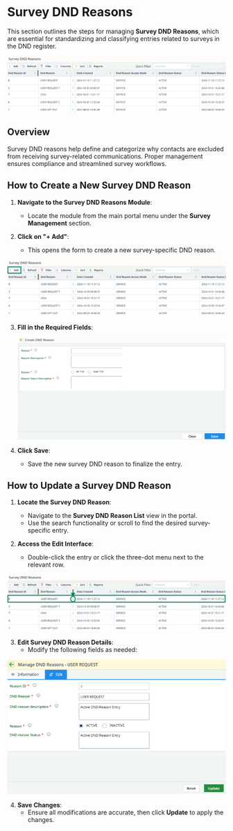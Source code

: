 # Survey DND Reasons

This section outlines the steps for managing **Survey DND Reasons**, which are essential for standardizing and classifying entries related to surveys in the DND register.

![dnd-reason-list-s.png](..%2F..%2Fstatic%2Fimg%2Fdnd-reason-list-s.png)

## Overview

Survey DND reasons help define and categorize why contacts are excluded from receiving survey-related communications. Proper management ensures compliance and streamlined survey workflows.

## How to Create a New Survey DND Reason

1. **Navigate to the Survey DND Reasons Module**:
   - Locate the module from the main portal menu under the **Survey Management** section.

2. **Click on "+ Add"**:
   - This opens the form to create a new survey-specific DND reason.

![dnd-reason-add-a-s.png](..%2F..%2Fstatic%2Fimg%2Fdnd-reason-add-a-s.png)

3. **Fill in the Required Fields**:

   ![dnd-reason-add-s.png](..%2F..%2Fstatic%2Fimg%2Fdnd-reason-add-s.png)

4. **Click Save**:
   - Save the new survey DND reason to finalize the entry.

## How to Update a Survey DND Reason

1. **Locate the Survey DND Reason**:
   - Navigate to the **Survey DND Reason List** view in the portal.
   - Use the search functionality or scroll to find the desired survey-specific entry.

2. **Access the Edit Interface**:
   - Double-click the entry or click the three-dot menu next to the relevant row.

![dnd-reason-action-s.png](..%2F..%2Fstatic%2Fimg%2Fdnd-reason-action-s.png)

3. **Edit Survey DND Reason Details**:
   - Modify the following fields as needed:
   
![dnd-reason-update-s.png](..%2F..%2Fstatic%2Fimg%2Fdnd-reason-update-s.png)

4. **Save Changes**:
   - Ensure all modifications are accurate, then click **Update** to apply the changes.
